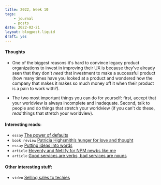 ```yaml
---
title: 2022, Week 10
tags: 
    - journal
    - posts
date: 2022-02-21
layout: blogpost.liquid
draft: yes
---
```


#### Thoughts

* One of the biggest reasons it's hard to convince legacy product organizations to invest in improving their UX is because they've already seen that they don't _need_ that investment to make a successful product (how many times have you looked at a product and wondered how the company that makes it makes so much money off it when their product is a pain to work with?). 

* The two most important things you can do for yourself: first, accept that your worldview is always incomplete and inadequate. Second, talk to people and do things that stretch your worldview (if you can't do these, _read_ things that stretch your worldview).  



#### Interesting reads:

* `essay` [The power of defaults](https://julian.digital/2021/12/20/the-power-of-defaults/) 
* `book review` [Patricia Highsmith’s hunger for love and thought](https://www.prospectmagazine.co.uk/arts-and-books/patricia-highsmith-diaries-notebooks-review-ian-rankin) 
* `essay` [Putting ideas into words](http://paulgraham.com/words.html)
* `article` [Eleventy and Netlify for NPM newbs like me](https://www.dandenney.com/posts/front-end-dev/eleventy-and-netlify-for-npm-newbs/)
* `article` [Good services are verbs, bad services are nouns](https://designnotes.blog.gov.uk/2015/06/22/good-services-are-verbs-2/)
#### Other interesting stuff:

* `video` [Selling sales to techies](https://vimeo.com/96703844)
